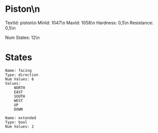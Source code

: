 # Piston\n
TextId: piston\n
MinId: 1047\n
MaxId: 1058\n
Hardness: 0,5\n
Resistance: 0,5\n

Num States: 12\n
# States
```
Name: facing
Type: direction
Num Values: 6
Values:
    NORTH
    EAST
    SOUTH
    WEST
    UP
    DOWN

Name: extended
Type: bool
Num Values: 2
```